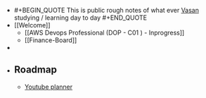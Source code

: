 - #+BEGIN_QUOTE
  This is public rough notes of what ever [Vasan](https://twitter.com/keerthivasan036) studying / learning day to day
  #+END_QUOTE
- [[Welcome]]
	- [[AWS Devops Professional (DOP - C01 ) - Inprogress]]
	- [[Finance-Board]]
-
- ## Roadmap
	- [Youtube planner](https://trello.com/b/ATMpz1cj/yt-planner)